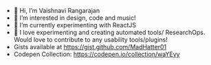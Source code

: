 - 👋 Hi, I’m Vaishnavi Rangarajan
- 👀 I’m interested in design, code and music!
- 🌱 I’m currently experimenting with ReactJS
- 💞️ I love experimenting and creating automated tools/ ResearchOps. Would love to contribute to any usability tools/plugins!
- Gists available at https://gist.github.com/MadHatter01
- Codepen Collection: https://codepen.io/collection/waYEyy
<!-- - 📫 How to reach me ... I’m looking to collaborate on pet projects-->

<!---
MadHatter01/MadHatter01 is a ✨ special ✨ repository because its `README.md` (this file) appears on your GitHub profile.
You can click the Preview link to take a look at your changes.
--->
